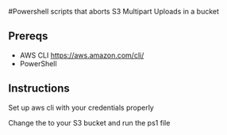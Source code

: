 #Powershell scripts that aborts S3 Multipart Uploads in a bucket

## Prereqs
* AWS CLI https://aws.amazon.com/cli/
* PowerShell

## Instructions
Set up aws cli with your credentials properly

Change the <bucket-name> to your S3 bucket and run the ps1 file
